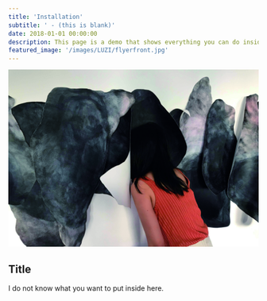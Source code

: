 ```yaml
---
title: 'Installation'
subtitle: ' - (this is blank)'
date: 2018-01-01 00:00:00
description: This page is a demo that shows everything you can do inside portfolio and blog posts.
featured_image: '/images/LUZI/flyerfront.jpg'
---
```


![](/images/LUZI/flyerfront.jpg)

## Title

I do not know what you want to put inside here.


